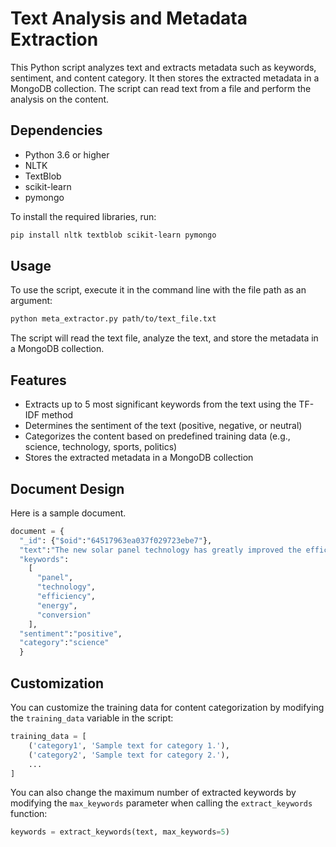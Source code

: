 # Text Analysis and Metadata Extraction

This Python script analyzes text and extracts metadata such as keywords, sentiment, and content category. It then stores the extracted metadata in a MongoDB collection. The script can read text from a file and perform the analysis on the content.

## Dependencies

- Python 3.6 or higher
- NLTK
- TextBlob
- scikit-learn
- pymongo

To install the required libraries, run:

```bash
pip install nltk textblob scikit-learn pymongo
```

## Usage

To use the script, execute it in the command line with the file path as an argument:

```bash
python meta_extractor.py path/to/text_file.txt
```

The script will read the text file, analyze the text, and store the metadata in a MongoDB collection.

## Features

- Extracts up to 5 most significant keywords from the text using the TF-IDF method
- Determines the sentiment of the text (positive, negative, or neutral)
- Categorizes the content based on predefined training data (e.g., science, technology, sports, politics)
- Stores the extracted metadata in a MongoDB collection

## Document Design

Here is a sample document.

```python
document = {
  "_id": {"$oid":"64517963ea037f029723ebe7"},
  "text":"The new solar panel technology has greatly improved the efficiency of energy conversion.",
  "keywords":
    [
      "panel",
      "technology",
      "efficiency",
      "energy",
      "conversion"
    ],
  "sentiment":"positive",
  "category":"science"
  }
```

## Customization

You can customize the training data for content categorization by modifying the `training_data` variable in the script:

```python
training_data = [
    ('category1', 'Sample text for category 1.'),
    ('category2', 'Sample text for category 2.'),
    ...
]
```

You can also change the maximum number of extracted keywords by modifying the `max_keywords` parameter when calling the `extract_keywords` function:

```python
keywords = extract_keywords(text, max_keywords=5)
```

